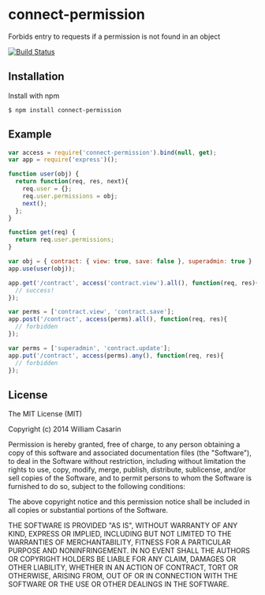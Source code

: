 
# connect-permission

  Forbids entry to requests if a permission is not found in an object

  [![Build Status](https://travis-ci.org/monstercat/connect-permission.png)](https://travis-ci.org/monstercat/connect-permission)

## Installation

  Install with npm

    $ npm install connect-permission

## Example

```js
var access = require('connect-permission').bind(null, get);
var app = require('express')();

function user(obj) {
  return function(req, res, next){
    req.user = {};
    req.user.permissions = obj;
    next();
  };
}

function get(req) {
  return req.user.permissions;
}

var obj = { contract: { view: true, save: false }, superadmin: true }
app.use(user(obj));

app.get('/contract', access('contract.view').all(), function(req, res){
  // success!
});

var perms = ['contract.view', 'contract.save'];
app.post('/contract', access(perms).all(), function(req, res){
  // forbidden
});

var perms = ['superadmin', 'contract.update'];
app.put('/contract', access(perms).any(), function(req, res){
  // forbidden
});
```


## License

  The MIT License (MIT)

  Copyright (c) 2014 William Casarin

  Permission is hereby granted, free of charge, to any person obtaining a copy
  of this software and associated documentation files (the "Software"), to deal
  in the Software without restriction, including without limitation the rights
  to use, copy, modify, merge, publish, distribute, sublicense, and/or sell
  copies of the Software, and to permit persons to whom the Software is
  furnished to do so, subject to the following conditions:

  The above copyright notice and this permission notice shall be included in
  all copies or substantial portions of the Software.

  THE SOFTWARE IS PROVIDED "AS IS", WITHOUT WARRANTY OF ANY KIND, EXPRESS OR
  IMPLIED, INCLUDING BUT NOT LIMITED TO THE WARRANTIES OF MERCHANTABILITY,
  FITNESS FOR A PARTICULAR PURPOSE AND NONINFRINGEMENT. IN NO EVENT SHALL THE
  AUTHORS OR COPYRIGHT HOLDERS BE LIABLE FOR ANY CLAIM, DAMAGES OR OTHER
  LIABILITY, WHETHER IN AN ACTION OF CONTRACT, TORT OR OTHERWISE, ARISING FROM,
  OUT OF OR IN CONNECTION WITH THE SOFTWARE OR THE USE OR OTHER DEALINGS IN
  THE SOFTWARE.
